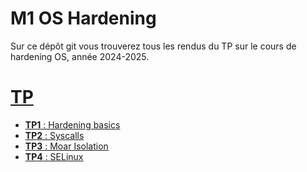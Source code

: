 # M1 OS Hardening

Sur ce dépôt git vous trouverez tous les rendus du TP sur le cours de hardening OS, année 2024-2025.

# [TP](./tp/README.md)

- [**TP1** : Hardening basics](./tp/1/TP1HardeningBasics.md)
- [**TP2** : Syscalls](./tp/2/TP2Syscalls.md)
- [**TP3** : Moar Isolation](./tp/3/TP3MoarIsolation.md)
- [**TP4** : SELinux](./tp/3/TP4SELinux.md)
